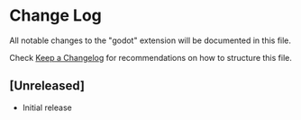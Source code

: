 # Change Log

All notable changes to the "godot" extension will be documented in this file.

Check [Keep a Changelog](http://keepachangelog.com/) for recommendations on how to structure this file.

## [Unreleased]

- Initial release